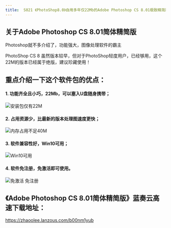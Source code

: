 ```yaml
---
title:  S021 《PhotoShop8.0》自用多年仅22Mb的Adobe Photoshop CS 8.01极致精简版
---
```


## 关于Adobe Photoshop CS 8.01简体精简版
Photoshop就不多介绍了，功能强大，图像处理软件的霸主

PhotoShop CS 8 虽然版本较早，但对于PhotoShop轻度用户，已经够用，这个22M的版本已经属于绝版，建议珍藏使用！

## 重点介绍一下这个软件包的优点：

####  1. 功能齐全且小巧，22Mb，可以塞入U盘随身携带；

![安装包仅有22M](https://www.v2fy.com/asset/0i/photo22.png)


####  2. 占用资源少，比最新的版本处理图速度更快；

![内存占用不足40M](https://www.v2fy.com/asset/0i/photorenwu.png)

####  3. 软件兼容性好，Win10可用；

![Win10可用](https://www.v2fy.com/asset/0i/photoshop8.png)


####  4. 软件免注册，免激活即可使用。

![免激活 免注册](https://www.v2fy.com/asset/0i/photogreen.png)


##  《Adobe Photoshop CS 8.01简体精简版》蓝奏云高速下载地址：

https://zhaoolee.lanzous.com/b00nm1yub